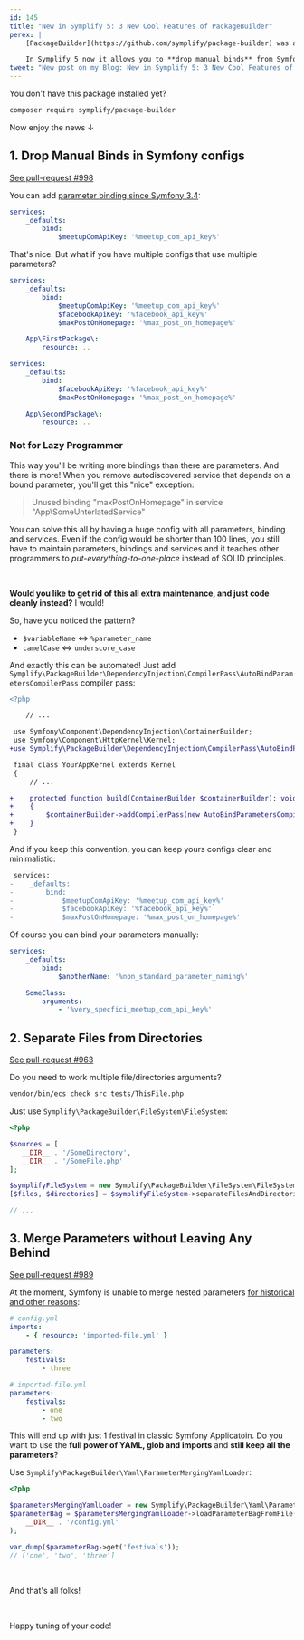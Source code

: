```yaml
---
id: 145
title: "New in Symplify 5: 3 New Cool Features of PackageBuilder"
perex: |
    [PackageBuilder](https://github.com/symplify/package-builder) was always sort of meta package with all **the cool and shiny features anyone can use**. After all, it's the most downloaded Symplify package hitting almost [1000 downloads a day](https://packagist.org/packages/symplify/package-builder/stats).

    In Symplify 5 now it allows you to **drop manual binds** from Symfony configs, separate files from directories **in one method** and merge nested YAML parameters **with 1&nbsp;service**.
tweet: "New post on my Blog: New in Symplify 5: 3 New Cool Features of PackageBuilder #symfony #autowiring #yaml"
---
```


You don't have this package installed yet?

```bash
composer require symplify/package-builder
```

Now enjoy the news ↓

## 1. Drop Manual Binds in Symfony configs

<a href="https://github.com/symplify/symplify/pull/998" class="btn btn-dark btn-sm">
    See pull-request #998
</a>

You can add [parameter binding since Symfony 3.4](https://symfony.com/blog/new-in-symfony-3-4-local-service-binding):

```yaml
services:
    _defaults:
        bind:
            $meetupComApiKey: '%meetup_com_api_key%'
```

That's nice. But what if you have multiple configs that use multiple parameters?

```yaml
services:
    _defaults:
        bind:
            $meetupComApiKey: '%meetup_com_api_key%'
            $facebookApiKey: '%facebook_api_key%'
            $maxPostOnHomepage: '%max_post_on_homepage%'

    App\FirstPackage\:
        resource: ..
```

```yaml
services:
    _defaults:
        bind:
            $facebookApiKey: '%facebook_api_key%'
            $maxPostOnHomepage: '%max_post_on_homepage%'

    App\SecondPackage\:
        resource: ..
```

### Not for Lazy Programmer

This way you'll be writing more bindings than there are parameters. And there is more! When you remove autodiscovered service that depends on a bound parameter, you'll get this "nice" exception:

<blockquote class="blockquote">
    Unused binding "maxPostOnHomepage" in service "App\SomeUnterlatedService"
</blockquote>

You can solve this all by having a huge config with all parameters, binding and services. Even if the config would be shorter than 100 lines, you still have to maintain parameters, bindings and services and it teaches other programmers to *put-everything-to-one-place* instead of SOLID principles.

<br>

**Would you like to get rid of this all extra maintenance, and just code cleanly instead?** I would!

So, have you noticed the pattern?

- `$variableName` <=> `%parameter_name`
- `camelCase` <=> `underscore_case`

And exactly this can be automated! Just add `Symplify\PackageBuilder\DependencyInjection\CompilerPass\AutoBindParametersCompilerPass` compiler pass:

```diff
<?php

    // ...

 use Symfony\Component\DependencyInjection\ContainerBuilder;
 use Symfony\Component\HttpKernel\Kernel;
+use Symplify\PackageBuilder\DependencyInjection\CompilerPass\AutoBindParametersCompilerPass;

 final class YourAppKernel extends Kernel
 {
     // ...

+    protected function build(ContainerBuilder $containerBuilder): void
+    {
+        $containerBuilder->addCompilerPass(new AutoBindParametersCompilerPass());
+    }
 }
```

And if you keep this convention, you can keep yours configs clear and minimalistic:

```diff
 services:
-    _defaults:
-        bind:
-            $meetupComApiKey: '%meetup_com_api_key%'
-            $facebookApiKey: '%facebook_api_key%'
-            $maxPostOnHomepage: '%max_post_on_homepage%'
```

Of course you can bind your parameters manually:

```yaml
services:
    _defaults:
        bind:
            $anotherName: '%non_standard_parameter_naming%'

    SomeClass:
        arguments:
            - '%very_specfici_meetup_com_api_key%'
```

## 2. Separate Files from Directories

<a href="https://github.com/symplify/symplify/pull/963" class="btn btn-dark btn-sm">
    See pull-request #963
</a>

Do you need to work multiple file/directories arguments?

```bash
vendor/bin/ecs check src tests/ThisFile.php
```

Just use `Symplify\PackageBuilder\FileSystem\FileSystem`:

```php
<?php

$sources = [
   __DIR__ . '/SomeDirectory',
   __DIR__ . '/SomeFile.php'
];

$symplifyFileSystem = new Symplify\PackageBuilder\FileSystem\FileSystem;
[$files, $directories] = $symplifyFileSystem->separateFilesAndDirectories($sources);

// ...
```

## 3. Merge Parameters without Leaving Any Behind

<a href="https://github.com/symplify/symplify/pull/989" class="btn btn-dark btn-sm">
    See pull-request #989
</a>

At the moment, Symfony is unable to merge nested parameters [for historical and other reasons](https://github.com/symfony/symfony/issues/26713):

```yaml
# config.yml
imports:
    - { resource: 'imported-file.yml' }

parameters:
    festivals:
        - three
```

```yaml
# imported-file.yml
parameters:
    festivals:
        - one
        - two
```

This will end up with just 1 festival in classic Symfony Applicatoin. Do you want to use the **full power of YAML, glob and imports** and **still keep all the parameters**?

Use `Symplify\PackageBuilder\Yaml\ParameterMergingYamlLoader`:

```php
<?php

$parametersMergingYamlLoader = new Symplify\PackageBuilder\Yaml\ParameterMergingYamlLoader;
$parameterBag = $parametersMergingYamlLoader->loadParameterBagFromFile(
    __DIR__ . '/config.yml'
);

var_dump($parameterBag->get('festivals'));
// ['one', 'two', 'three']
```

<br>

And that's all folks!

<br>

Happy tuning of your code!
